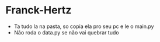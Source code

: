 # Franck-Hertz
* Ta tudo la na pasta, so copia ela pro seu pc e le o main.py
* Não roda o data.py se não vai quebrar tudo
